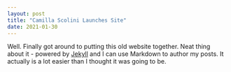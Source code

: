 ```yaml
---
layout: post
title: "Camilla Scolini Launches Site"
date: 2021-01-30
---
```


Well. Finally got around to putting this old website together. Neat thing about it - powered by [Jekyll](http://jekyllrb.com) and I can use Markdown to author my posts. It actually is a lot easier than I thought it was going to be.
